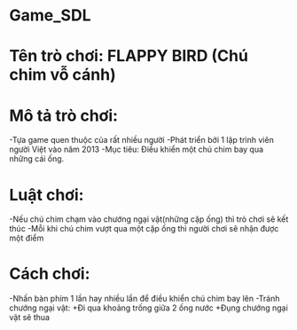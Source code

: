 # Game_SDL

# Tên trò chơi: FLAPPY BIRD (Chú chim vỗ cánh)
# Mô tả trò chơi: 
  -Tựa game quen thuộc của rất nhiều người
  -Phát triển bởi 1 lập trình viên người Việt vào năm 2013
  -Mục tiêu: Điều khiển một chú chim bay qua những cái ống.
# Luật chơi:
  -Nếu chú chim chạm vào chướng ngại vật(những cặp ống) thì trò chơi sẽ kết thúc
  -Mỗi khi chú chim vượt qua một cặp ống thì người chơi sẽ nhận được một điểm
# Cách chơi:
  -Nhấn bàn phím 1 lần hay nhiều lần để điều khiển chú chim bay lên
  -Tránh chướng ngại vật:
  +Đi qua khoảng trống giữa 2 ống nước
  +Đụng chướng ngại vật sẽ thua
  
 

